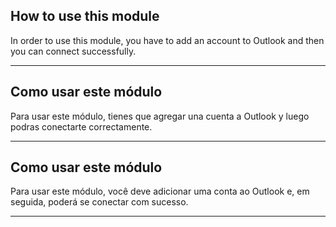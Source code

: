 ## How to use this module
In order to use this module, you have to add an account to Outlook and then you can connect successfully.

---

## Como usar este módulo
Para usar este módulo, tienes que agregar una cuenta a Outlook y luego podras conectarte correctamente.

---

## Como usar este módulo
Para usar este módulo, você deve adicionar uma conta ao Outlook e, em seguida, poderá se conectar com sucesso.

---





